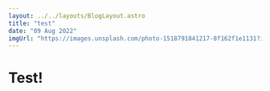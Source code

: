 ```yaml
---
layout: ../../layouts/BlogLayout.astro
title: "test"
date: "09 Aug 2022"
imgUrl: "https://images.unsplash.com/photo-1518791841217-8f162f1e1131?ixlib=rb-1.2.1&ixid=eyJhcHBfaWQiOjEyMDd9&auto=format&fit=crop&w=800&q=60"
---
```


# Test!
